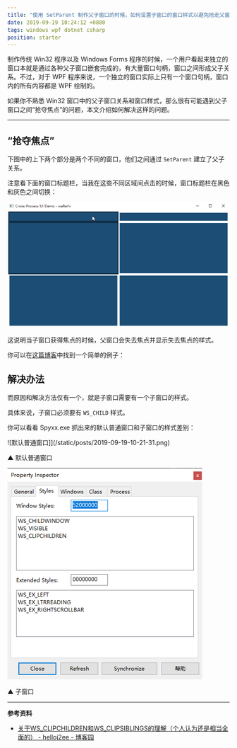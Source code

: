 ```yaml
---
title: "使用 SetParent 制作父子窗口的时候，如何设置子窗口的窗口样式以避免抢走父窗口的焦点"
date: 2019-09-19 10:24:12 +0800
tags: windows wpf dotnet csharp
position: starter
---
```


制作传统 Win32 程序以及 Windows Forms 程序的时候，一个用户看起来独立的窗口本就是通过各种父子窗口嵌套完成的，有大量窗口句柄，窗口之间形成父子关系。不过，对于 WPF 程序来说，一个独立的窗口实际上只有一个窗口句柄，窗口内的所有内容都是 WPF 绘制的。

如果你不熟悉 Win32 窗口中的父子窗口关系和窗口样式，那么很有可能遇到父子窗口之间“抢夺焦点”的问题，本文介绍如何解决这样的问题。

---

<div id="toc"></div>

## “抢夺焦点”

下图中的上下两个部分是两个不同的窗口，他们之间通过 `SetParent` 建立了父子关系。

注意看下面的窗口标题栏，当我在这些不同区域间点击的时候，窗口标题栏在黑色和灰色之间切换：

![抢夺焦点](/static/posts/2019-09-19-activation-between-parent-child-windows.gif)

这说明当子窗口获得焦点的时候，父窗口会失去焦点并显示失去焦点的样式。

你可以在[这篇博客](/post/hosted-hwnd-must-be-a-child-window)中找到一个简单的例子：

## 解决办法

而原因和解决方法仅有一个，就是子窗口需要有一个子窗口的样式。

具体来说，子窗口必须要有 `WS_CHILD` 样式。

你可以看看 Spyxx.exe 抓出来的默认普通窗口和子窗口的样式差别：

![默认普通窗口]](/static/posts/2019-09-19-10-21-31.png)

▲ 默认普通窗口

![子窗口](/static/posts/2019-09-19-10-21-47.png)

▲ 子窗口

---

**参考资料**

- [关于WS_CLIPCHILDREN和WS_CLIPSIBLINGS的理解（个人认为还是相当全面的） - helloj2ee - 博客园](https://www.cnblogs.com/helloj2ee/archive/2009/05/29/1491822.html)
